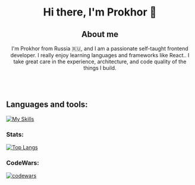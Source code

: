 <h1 align="center"> Hi there, I'm Prokhor 👋 </h1>

<h2 align="center"> About me </h2>
<p align="center">I'm Prokhor from Russia 🇷🇺, and I am a passionate self-taught frontend developer. I really enjoy learning languages and frameworks like React.. I take great care in the experience, architecture, and code quality of the things I build.</p> <br/> <br/>

<h2>Languages and tools:</h2>

[![My Skills](https://skillicons.dev/icons?i=html,bootstrap,tailwind,css,sass,js,ts,react,redux,next,git,postman,figma)](https://skillicons.dev)

<h3>Stats:</h3>

[![Top Langs](https://github-readme-stats.vercel.app/api/top-langs/?username=pantheleymon&layout=compact)](https://github.com/pantheleymon/github-readme-stats)

<h3>CodeWars:</h3>

[![codewars](https://www.codewars.com/users/Pantheleymon/badges/large)](https://www.codewars.com/users/Pantheleymon)



<!--
**Pantheleymon/Pantheleymon** is a ✨ _special_ ✨ repository because its `README.md` (this file) appears on your GitHub profile.

Here are some ideas to get you started:

- 🔭 I’m currently working on ...
- 🌱 I’m currently learning ...
- 👯 I’m looking to collaborate on ...
- 🤔 I’m looking for help with ...
- 💬 Ask me about ...
- 📫 How to reach me: ...
- 😄 Pronouns: ...
- ⚡ Fun fact: ...
-->
